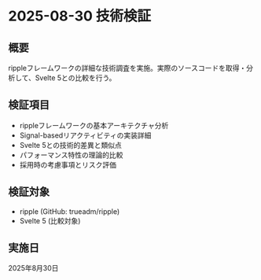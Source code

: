 # 2025-08-30 技術検証

## 概要

rippleフレームワークの詳細な技術調査を実施。実際のソースコードを取得・分析して、Svelte 5との比較を行う。

## 検証項目

- rippleフレームワークの基本アーキテクチャ分析
- Signal-basedリアクティビティの実装詳細
- Svelte 5との技術的差異と類似点
- パフォーマンス特性の理論的比較
- 採用時の考慮事項とリスク評価

## 検証対象

- ripple (GitHub: trueadm/ripple)
- Svelte 5 (比較対象)

## 実施日

2025年8月30日